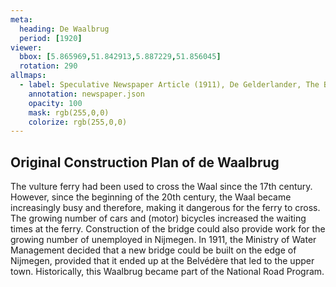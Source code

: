 ```yaml
---
meta:
  heading: De Waalbrug
  period: [1920]
viewer:
  bbox: [5.865969,51.842913,5.887229,51.856045]
  rotation: 290
allmaps:
  - label: Speculative Newspaper Article (1911), De Gelderlander, The Berlage. Based on Original Newspaper Article, 1936. De Gelderlander, Regional Archive Nijmegen
    annotation: newspaper.json
    opacity: 100
    mask: rgb(255,0,0)
    colorize: rgb(255,0,0)
---
```


## Original Construction Plan of de Waalbrug

The vulture ferry had been used to cross the Waal since the 17th century. However, since the beginning of the 20th century, the Waal became increasingly busy and therefore, making it dangerous for the ferry to cross. The growing number of cars and (motor) bicycles increased the waiting times at the ferry. Construction of the bridge could also provide work for the growing number of unemployed in Nijmegen. In 1911, the Ministry of Water Management decided that a new bridge could be built on the edge of Nijmegen, provided that it ended up at the Belvédère that led to the upper town. Historically, this Waalbrug became part of the National Road Program.
